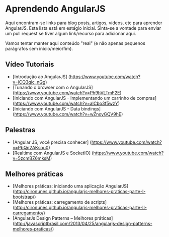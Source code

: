 Aprendendo AngularJS
==================

Aqui encontram-se links para blog posts, artigos, vídeos, etc para aprender AngularJS. Esta lista está em estágio inicial. Sinta-se a vontade para enviar um pull request se tiver algum link/recurso para adicionar aqui. 

Vamos tentar manter aqui conteúdo "real" (e não apenas pequenos parágrafos sem início/meio/fim).

## Vídeo Tutoriais
* [Introdução ao AngularJS] (https://www.youtube.com/watch?v=iCQ3qic_nGg)
* [Tunando o browser com o AngularJS] (https://www.youtube.com/watch?v=Ph9hVLTmF2E)
* [Iniciando com AngularJS - Implementando um carrinho de compras] (https://www.youtube.com/watch?v=aICbo3f5wzY)
* [Iniciando com AngularJS - Data bindings] (https://www.youtube.com/watch?v=wZnoyGQV9hE)

## Palestras
* [Angular JS, você precisa conhecer] (https://www.youtube.com/watch?v=PbQn2AKsou0)
* [Realtime com AngularJS e SocketIO] (https://www.youtube.com/watch?v=5zcmBZ6mksM)

## Melhores práticas
* [Melhores práticas: iniciando uma aplicação AngularJS] (http://cironunes.github.io/angularjs-melhores-praticas-parte-I-bootstrap/)
* [Melhores práticas: carregamento de scripts] (http://cironunes.github.io/angularjs-melhores-praticas-parte-II-carregamento/)
* [AngularJs Design Patterns – Melhores práticas] (http://javascriptbrasil.com/2013/04/25/angularjs-design-patterns-melhores-praticas/)

